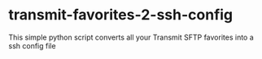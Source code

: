 # transmit-favorites-2-ssh-config
This simple python script converts all your Transmit SFTP favorites into a ssh config file
